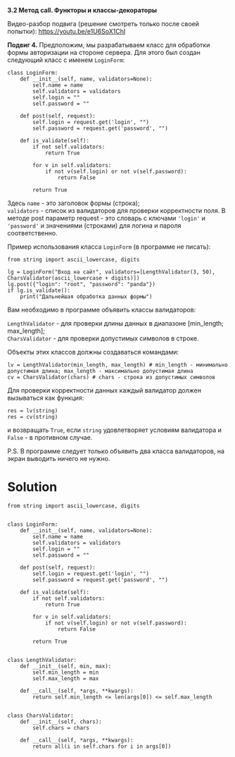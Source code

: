 **3.2 Метод __call__. Функторы и классы-декораторы**

Видео-разбор подвига (решение смотреть только после
своей попытки): https://youtu.be/e1U6SoX1ChI

**Подвиг 4.** Предположим, мы разрабатываем класс для
обработки формы авторизации на стороне сервера.
Для этого был создан следующий класс с именем `LoginForm`:
```
class LoginForm:
    def __init__(self, name, validators=None):
        self.name = name
        self.validators = validators
        self.login = ""
        self.password = ""
        
    def post(self, request):
        self.login = request.get('login', "")
        self.password = request.get('password', "")
        
    def is_validate(self):
        if not self.validators:
            return True
        
        for v in self.validators:
            if not v(self.login) or not v(self.password):
                return False
            
        return True
```
Здесь `name` - это заголовок формы (строка); \
`validators` - список из валидаторов для проверки 
корректности поля. В методе post параметр request - это 
словарь с ключами `'login'` и `'password'` и значениями (строками)
для логина и пароля соответственно.

Пример использования класса `LoginForm` (в программе не писать):
```
from string import ascii_lowercase, digits

lg = LoginForm("Вход на сайт", validators=[LengthValidator(3, 50), CharsValidator(ascii_lowercase + digits)])
lg.post({"login": "root", "password": "panda"})
if lg.is_validate():
    print("Дальнейшая обработка данных формы")
```
Вам необходимо в программе объявить классы валидаторов:

`LengthValidator` - для проверки длины данных в
диапазоне [min_length; max_length];\
`CharsValidator` - для проверки допустимых символов в строке.

Объекты этих классов должны создаваться командами:
```
lv = LengthValidator(min_length, max_length) # min_length - минимально допустимая длина; max_length - максимально допустимая длина
cv = CharsValidator(chars) # chars - строка из допустимых символов
```
Для проверки корректности данных каждый валидатор должен
вызываться как функция:
```
res = lv(string)
res = cv(string)
```
и возвращать `True`, если `string` удовлетворяет условиям
валидатора и `False` - в противном случае.

P.S. В программе следует только объявить два класса валидаторов,
на экран выводить ничего не нужно.

# Solution

```
from string import ascii_lowercase, digits


class LoginForm:
    def __init__(self, name, validators=None):
        self.name = name
        self.validators = validators
        self.login = ""
        self.password = ""

    def post(self, request):
        self.login = request.get('login', "")
        self.password = request.get('password', "")

    def is_validate(self):
        if not self.validators:
            return True

        for v in self.validators:
            if not v(self.login) or not v(self.password):
                return False

        return True


class LengthValidator:
    def __init__(self, min, max):
        self.min_length = min
        self.max_length = max

    def __call__(self, *args, **kwargs):
        return self.min_length <= len(args[0]) <= self.max_length


class CharsValidator:
    def __init__(self, chars):
        self.chars = chars

    def __call__(self, *args, **kwargs):
        return all(i in self.chars for i in args[0])

```
